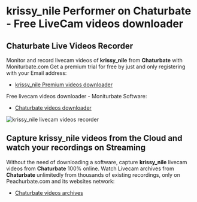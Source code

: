 # krissy_nile Performer on Chaturbate - Free LiveCam videos downloader

## Chaturbate Live Videos Recorder

Monitor and record livecam videos of **krissy_nile** from **Chaturbate** with Moniturbate.com
Get a premium trial for free by just and only registering with your Email address:
* [krissy_nile Premium videos downloader](https://moniturbate.com/request-demo-licence-key.html)

Free livecam videos downloader - Moniturbate Software:
* [Chaturbate videos downloader](https://moniturbate.com/moniturbate-download-software.html)

![krissy_nile livecam videos recorder](https://peachurnet.com/templates/moniturbate-software.png)


## Capture krissy_nile videos from the Cloud and watch your recordings on Streaming

Without the need of downloading a software, capture **krissy_nile** livecam videos from **Chaturbate** 100% online.
Watch Livecam archives from **Chaturbate** unlimitedly from thousands of existing recordings, only on Peachurbate.com and its websites network:
* [Chaturbate videos archives](https://peachurnet.com/)